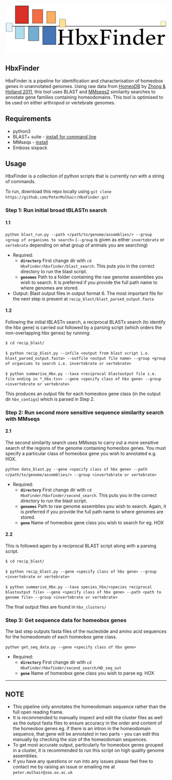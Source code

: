 <div align="center">
<p align="center">
<img src="https://github.com/PeterMulhair/HbxFinder/blob/master/hbxfinder_logo.png" width="500" height="150">
</p>
</div>

## HbxFinder

HbxFinder is a pipeline for identification and characterisation of homeobox genes in unannotated genomes. Using raw data from [HomeoDB](http://homeodb.zoo.ox.ac.uk/) by [Zhong & Holland 2011](https://onlinelibrary.wiley.com/doi/full/10.1111/j.1525-142X.2011.00513.x), this tool uses BLAST and [MMseqs2](https://github.com/soedinglab/MMseqs2) similarity searches to annotate gene families containing homeodomains. This tool is optimised to be used on either arthropod or vertebrate genomes.


## Requirements

* python3
* BLAST+ suite - [install for command line](https://www.ncbi.nlm.nih.gov/books/NBK279671/)
* MMseqs - [install](https://github.com/soedinglab/MMseqs2#installation)
* Emboss sixpack

## Usage

HbxFinder is a collection of python scripts that is currently run with a string of commands.

To run, download this repo locally using `git clone https://github.com/PeterMulhair/HbxFinder.git`

### Step 1: Run initial broad tBLASTn search

#### 1.1

`python blast_run.py --path </path/to/genome/assemblies/> --group <group of organisms to search>` (`--group` is given as either `invertebrate` or `vertebrate` depending on what group of animals you are searching)

- Required:
  - **`directory`** First change dir with `cd HbxFinder/hbxfinder/blast_search`. This puts you in the correct directory to run the blast script.
  - **`genomes`** Path to a folder containing the raw genome assemblies you wish to search. It is preferred if you provide the full path name to where genomes are stored.
- Output: Blast output files in output format 6. The most important file for the next step is present at `recip_blast/blast_parsed_output.fasta`

#### 1.2

Following the initial tBLASTn search, a reciprocal BLASTx search (to identify the hbx gene) is carried out followed by a parsing script (which orders the non-overlapping hbx genes) by running:

```
$ cd recip_blast/

$ python recip_blast.py --infile <output from blast script i.e. blast_parsed_output.fasta> --outfile <output file name> --group <group of organisms to search i.e. invertebrate or vertebrate>

$ python summarise_Hbx.py --taxa <reciprocal blastoutput file i.e. file ending in *_hbx.tsv> --gene <specify class of hbx gene> --group <invertebrate or vertebrate>

```

This produces an output file for each homeobox gene class (in the output dir `hbx_contigs`) which is parsed in Step 2.

### Step 2: Run	second more sensitive sequence similarity search with MMseqs

#### 2.1

The second similarity search uses MMseqs to carry out a more sensitive search of the regions of the genome containing homeobox genes. You must specify a particular class of homeobox gene you wish to annotated e.g. HOX.

`python data_blast.py --gene <specify class of hbx gene> --path </path/to/genome/assemblies/> --group <invertebrate or vertebrate>`


- Required:
  - **`directory`** First change dir with `cd HbxFinder/hbxfinder/second_search`. This puts you in the correct directory to run the blast script.
  - **`genomes`** Path to raw genome assemblies you wish to search. Again, it is preferred if you provide the full path name to where genomes are stored.
  - **`gene`** Name of homeobox gene class you wish to search for eg. HOX

#### 2.2

This is followed again by a reciprocal BLAST script along with a parsing script.

```
$ cd recip_blast/

$ python recip_blast.py --gene <specify class of hbx gene> --group <invertebrate or vertebrate>

$ python summarise_Hbx.py --taxa species_hbx/<species reciprocal blastoutput file> --gene <specify class of hbx gene> --path <path to genome file> --group <invertebrate or vertebrate>

```

The final output files are found in `hbx_clusters/`

### Step 3: Get sequence data for homeobox genes

The last step outputs fasta files of the nucleotide and amino acid sequences for the homeodomain of each homeobox gene class.

`python get_seq_data.py --gene <specify class of hbx gene> `


- Required:
  - **`directory`** First change dir with `cd HbxFinder/hbxfinder/second_search/HD_seq_out`
  - **`gene`** Name of homeobox gene class you wish to parse eg. HOX


---

## NOTE

- This pipeline only annotates the homeodomain sequence rather than the full open reading frame.
- It is recommended to manually inspect and edit the cluster files as well as the output fasta files to ensure accuracy in the order and content of the homeobox genes eg. if there is an intron in the homeodomain sequence, that gene will be annotated in two parts - you can edit this manually by checking the size of the homeodomain sequences.
- To get most accurate output, particularly for homeobox genes grouped in a cluster, it is recommended to run this script on high quality genome assemblies.
- If you have any questions or run into any issues please feel free to contact me by raising an issue or emailing me at `peter.mulhair@zoo.ox.ac.uk`
